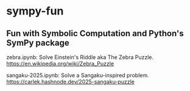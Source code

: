 # sympy-fun

## Fun with Symbolic Computation and Python's SymPy package

zebra.ipynb:  Solve Einstein's Riddle aka The Zebra Puzzle.
https://en.wikipedia.org/wiki/Zebra_Puzzle

sangaku-2025.ipynb:  Solve a Sangaku-inspired problem.
https://carlek.hashnode.dev/2025-sangaku-puzzle

